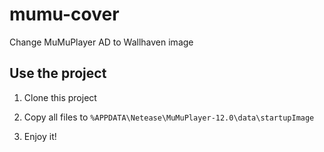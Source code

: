 # mumu-cover
Change MuMuPlayer AD to Wallhaven image

## Use the project

1. Clone this project

2. Copy all files to `%APPDATA\Netease\MuMuPlayer-12.0\data\startupImage`

3. Enjoy it!
